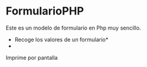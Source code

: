 # FormularioPHP
Este es un modelo de formulario en Php muy sencillo.
* Recoge los valores de un formulario*
* 
Imprime por pantalla
